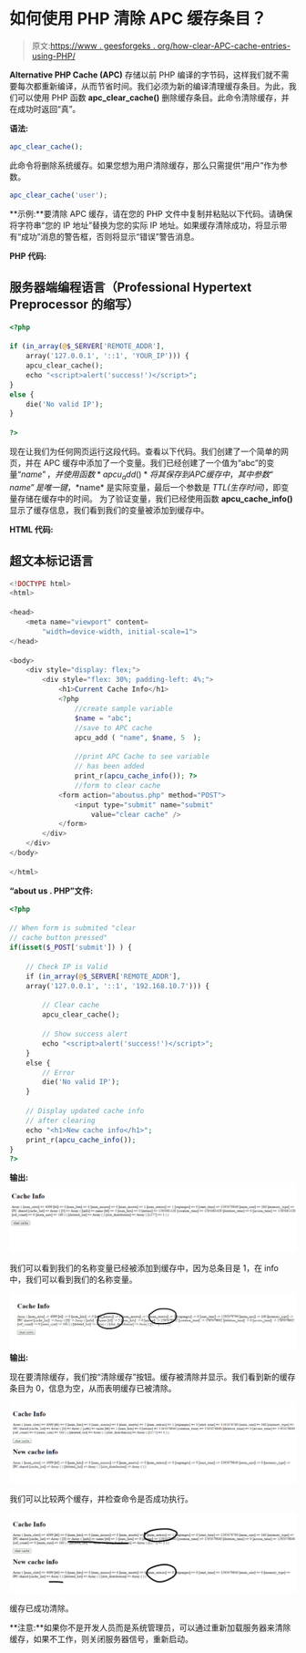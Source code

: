# 如何使用 PHP 清除 APC 缓存条目？

> 原文:[https://www . geesforgeks . org/how-clear-APC-cache-entries-using-PHP/](https://www.geeksforgeeks.org/how-to-clear-apc-cache-entries-using-php/)

**Alternative PHP Cache (APC)** 存储以前 PHP 编译的字节码，这样我们就不需要每次都重新编译，从而节省时间。我们必须为新的编译清理缓存条目。为此，我们可以使用 PHP 函数 **apc_clear_cache()** 删除缓存条目。此命令清除缓存，并在成功时返回“真”。

**语法:**

```php
apc_clear_cache();
```

此命令将删除系统缓存。如果您想为用户清除缓存，那么只需提供“用户”作为参数。

```php
apc_clear_cache('user');
```

**示例:**要清除 APC 缓存，请在您的 PHP 文件中复制并粘贴以下代码。请确保将字符串“您的 IP 地址”替换为您的实际 IP 地址。如果缓存清除成功，将显示带有“成功”消息的警告框，否则将显示“错误”警告消息。

**PHP 代码:**

## 服务器端编程语言（Professional Hypertext Preprocessor 的缩写）

```php
<?php

if (in_array(@$_SERVER['REMOTE_ADDR'], 
    array('127.0.0.1', '::1', 'YOUR_IP'))) { 
    apcu_clear_cache(); 
    echo "<script>alert('success!')</script>"; 
}
else { 
    die('No valid IP'); 
} 

?>
```

现在让我们为任何网页运行这段代码。查看以下代码。我们创建了一个简单的网页，并在 APC 缓存中添加了一个变量。我们已经创建了一个值为“abc”的变量“$name”，并使用函数 *apcu_add()* 将其保存到 APC 缓存中，其中参数“name”是唯一键， *$name* 是实际变量，最后一个参数是 *TTL(生存时间)*，即变量存储在缓存中的时间。
为了验证变量，我们已经使用函数 **apcu_cache_info()** 显示了缓存信息，我们看到我们的变量被添加到缓存中。

**HTML 代码:**

## 超文本标记语言

```php
<!DOCTYPE html>
<html>

<head>
    <meta name="viewport" content=
        "width=device-width, initial-scale=1">
</head>

<body>
    <div style="display: flex;">
        <div style="flex: 30%; padding-left: 4%;">
            <h1>Current Cache Info</h1>
            <?php
                //create sample variable
                $name = "abc";
                //save to APC cache         
                apcu_add ( "name", $name, 5  );

                //print APC Cache to see variable
                // has been added
                print_r(apcu_cache_info()); ?>
                //form to clear cache
            <form action="aboutus.php" method="POST">
                <input type="submit" name="submit" 
                    value="clear cache" />
            </form>
        </div>
    </div>
</body>

</html>
```

**“about us . PHP”文件:**

```php
<?php 

// When form is submited "clear
// cache button pressed" 
if(isset($_POST['submit']) ) {

    // Check IP is Valid      
    if (in_array(@$_SERVER['REMOTE_ADDR'], 
    array('127.0.0.1', '::1', '192.168.10.7'))) {

        // Clear cache
        apcu_clear_cache();   

        // Show success alert
        echo "<script>alert('success!')</script>";
    }
    else {  
        // Error
        die('No valid IP'); 
    } 

    // Display updated cache info
    // after clearing
    echo "<h1>New cache info</h1>";
    print_r(apcu_cache_info());
}
?>
```

**输出:**
![](img/0d66fb73e302add741942fcb9de95085.png)

我们可以看到我们的名称变量已经被添加到缓存中，因为总条目是 1，在 info 中，我们可以看到我们的名称变量。

![](img/5c01e257ce3c51a4618e8660d15230ce.png)
**输出:**

现在要清除缓存，我们按“清除缓存”按钮。缓存被清除并显示。我们看到新的缓存条目为 0，信息为空，从而表明缓存已被清除。

![](img/91651539a6b2081dccb5d1c6940ad787.png)

我们可以比较两个缓存，并检查命令是否成功执行。

![](img/c4ffea74949ea1c59f107732adcd92e0.png)

缓存已成功清除。

**注意:**如果你不是开发人员而是系统管理员，可以通过重新加载服务器来清除缓存，如果不工作，则关闭服务器信号，重新启动。